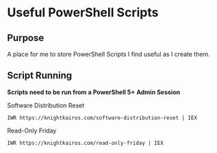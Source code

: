 # Useful PowerShell Scripts

## Purpose

A place for me to store PowerShell Scripts I find useful as I create them.

## Script Running

**Scripts need to be run from a PowerShell 5+ Admin Session**

Software Distribution Reset

```
IWR https://knightkairos.com/software-distribution-reset | IEX
```

Read-Only Friday

```
IWR https://knightkairos.com/read-only-friday | IEX
```
